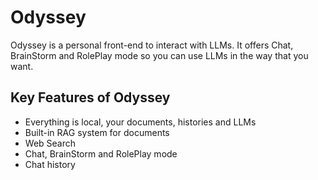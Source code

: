 # Odyssey

Odyssey is a personal front-end to interact with LLMs. It offers Chat, BrainStorm and RolePlay mode so you can use LLMs in the way that you want.

## Key Features of Odyssey
- Everything is local, your documents, histories and LLMs
- Built-in RAG system for documents
- Web Search
- Chat, BrainStorm and RolePlay mode
- Chat history